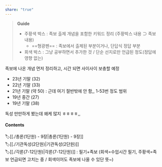 ```yaml
---
share: "true"
---
```

>**Guide**
>- 주황색 박스 : 족보 출제 개념을 포함한 키워드 정리 (주황박스 내용 ⊃ 족보 내용)
>	- ==형광펜== : 족보에서 출제된 부분이거나, 단답식 정답 부분
>- 회색 박스 : 그냥 공부하면서 추가한 것 / 단순 선지로만 언급된 정도(정답에 영향 없는)


족보에 나온 개념 먼저 정리하고,
시간 되면 사이사이 보충할 예정

- 23년 기말 (32)
- 22년 기말 (33)
- 21년 기말 (약 50) : 근데 여기 절반밖에 안 함,, 1-53번 정도 범위
- 19년 중간 (27)
- 19년 기말 (38)

독성 만만하게 봤는데 왜케 많지 ㅎㅎㅎㅎ,,
#### Contents
🏷️[[./총론(1단원) - 9장|총론(1단원) - 9장]] <br>
🏷️[[./기관독성(2단원)|기관독성(2단원)]] <br>
🏷️[[./각론(7-12단원)|각론(7-12단원)]] : 필기+족보 (회색=수업시간 필기, 주황색=족보 언급되면 고치는 중 / 회색이어도 족보에 나올 수 있단 뜻~)
